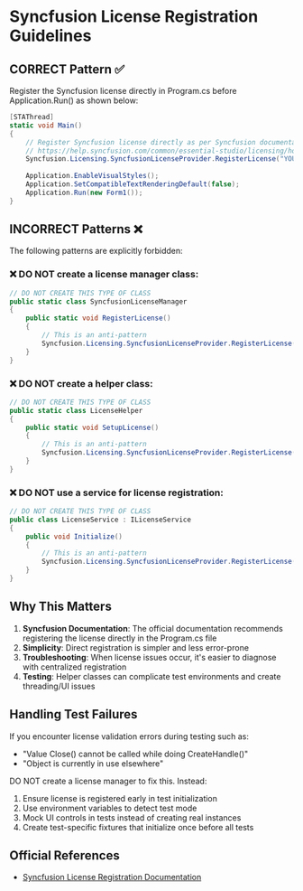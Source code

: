 # Syncfusion License Registration Guidelines

## CORRECT Pattern ✅

Register the Syncfusion license directly in Program.cs before Application.Run() as shown below:

```csharp
[STAThread]
static void Main()
{
    // Register Syncfusion license directly as per Syncfusion documentation
    // https://help.syncfusion.com/common/essential-studio/licensing/how-to-register-in-an-application
    Syncfusion.Licensing.SyncfusionLicenseProvider.RegisterLicense("YOUR_LICENSE_KEY");
    
    Application.EnableVisualStyles();
    Application.SetCompatibleTextRenderingDefault(false);
    Application.Run(new Form1());
}
```

## INCORRECT Patterns ❌

The following patterns are explicitly forbidden:

### ❌ DO NOT create a license manager class:

```csharp
// DO NOT CREATE THIS TYPE OF CLASS
public static class SyncfusionLicenseManager
{
    public static void RegisterLicense()
    {
        // This is an anti-pattern
        Syncfusion.Licensing.SyncfusionLicenseProvider.RegisterLicense("LICENSE_KEY");
    }
}
```

### ❌ DO NOT create a helper class:

```csharp
// DO NOT CREATE THIS TYPE OF CLASS
public static class LicenseHelper
{
    public static void SetupLicense()
    {
        // This is an anti-pattern
        Syncfusion.Licensing.SyncfusionLicenseProvider.RegisterLicense("LICENSE_KEY");
    }
}
```

### ❌ DO NOT use a service for license registration:

```csharp
// DO NOT CREATE THIS TYPE OF CLASS
public class LicenseService : ILicenseService
{
    public void Initialize()
    {
        // This is an anti-pattern
        Syncfusion.Licensing.SyncfusionLicenseProvider.RegisterLicense("LICENSE_KEY");
    }
}
```

## Why This Matters

1. **Syncfusion Documentation**: The official documentation recommends registering the license directly in the Program.cs file
2. **Simplicity**: Direct registration is simpler and less error-prone
3. **Troubleshooting**: When license issues occur, it's easier to diagnose with centralized registration
4. **Testing**: Helper classes can complicate test environments and create threading/UI issues

## Handling Test Failures

If you encounter license validation errors during testing such as:
- "Value Close() cannot be called while doing CreateHandle()"
- "Object is currently in use elsewhere"

DO NOT create a license manager to fix this. Instead:

1. Ensure license is registered early in test initialization
2. Use environment variables to detect test mode
3. Mock UI controls in tests instead of creating real instances
4. Create test-specific fixtures that initialize once before all tests

## Official References

- [Syncfusion License Registration Documentation](https://help.syncfusion.com/common/essential-studio/licensing/how-to-register-in-an-application)
